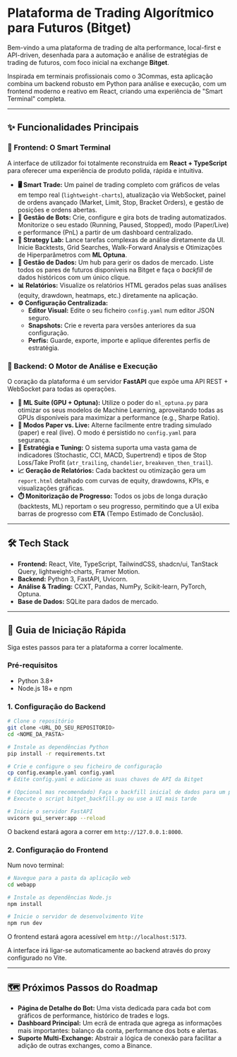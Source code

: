 # Plataforma de Trading Algorítmico para Futuros (Bitget)

Bem-vindo a uma plataforma de trading de alta performance, local-first e API-driven, desenhada para a automação e análise de estratégias de trading de futuros, com foco inicial na exchange **Bitget**.

Inspirada em terminais profissionais como o 3Commas, esta aplicação combina um backend robusto em Python para análise e execução, com um frontend moderno e reativo em React, criando uma experiência de "Smart Terminal" completa.

---

## ✨ Funcionalidades Principais

### 🚀 Frontend: O Smart Terminal

A interface de utilizador foi totalmente reconstruída em **React + TypeScript** para oferecer uma experiência de produto polida, rápida e intuitiva.

-   **🖥️ Smart Trade:** Um painel de trading completo com gráficos de velas em tempo real (`lightweight-charts`), atualização via WebSocket, painel de ordens avançado (Market, Limit, Stop, Bracket Orders), e gestão de posições e ordens abertas.
-   **🤖 Gestão de Bots:** Crie, configure e gira bots de trading automatizados. Monitorize o seu estado (Running, Paused, Stopped), modo (Paper/Live) e performance (PnL) a partir de um dashboard centralizado.
-   **🔬 Strategy Lab:** Lance tarefas complexas de análise diretamente da UI. Inicie Backtests, Grid Searches, Walk-Forward Analysis e Otimizações de Hiperparâmetros com **ML Optuna**.
-   **💾 Gestão de Dados:** Um hub para gerir os dados de mercado. Liste todos os pares de futuros disponíveis na Bitget e faça o *backfill* de dados históricos com um único clique.
-   **📊 Relatórios:** Visualize os relatórios HTML gerados pelas suas análises (equity, drawdown, heatmaps, etc.) diretamente na aplicação.
-   **⚙️ Configuração Centralizada:**
    -   **Editor Visual:** Edite o seu ficheiro `config.yaml` num editor JSON seguro.
    -   **Snapshots:** Crie e reverta para versões anteriores da sua configuração.
    -   **Perfis:** Guarde, exporte, importe e aplique diferentes perfis de estratégia.

### 🐍 Backend: O Motor de Análise e Execução

O coração da plataforma é um servidor **FastAPI** que expõe uma API REST + WebSocket para todas as operações.

-   **🧠 ML Suite (GPU + Optuna):** Utilize o poder do `ml_optuna.py` para otimizar os seus modelos de Machine Learning, aproveitando todas as GPUs disponíveis para maximizar a performance (e.g., Sharpe Ratio).
-   **🧭 Modos Paper vs. Live:** Alterne facilmente entre trading simulado (paper) e real (live). O modo é persistido no `config.yaml` para segurança.
-   **🔧 Estratégia e Tuning:** O sistema suporta uma vasta gama de indicadores (Stochastic, CCI, MACD, Supertrend) e tipos de Stop Loss/Take Profit (`atr_trailing`, `chandelier`, `breakeven_then_trail`).
-   **📈 Geração de Relatórios:** Cada backtest ou otimização gera um `report.html` detalhado com curvas de equity, drawdowns, KPIs, e visualizações gráficas.
-   **⏱️ Monitorização de Progresso:** Todos os jobs de longa duração (backtests, ML) reportam o seu progresso, permitindo que a UI exiba barras de progresso com **ETA** (Tempo Estimado de Conclusão).

---

## 🛠️ Tech Stack

-   **Frontend:** React, Vite, TypeScript, TailwindCSS, shadcn/ui, TanStack Query, lightweight-charts, Framer Motion.
-   **Backend:** Python 3, FastAPI, Uvicorn.
-   **Análise & Trading:** CCXT, Pandas, NumPy, Scikit-learn, PyTorch, Optuna.
-   **Base de Dados:** SQLite para dados de mercado.

---

## 🚀 Guia de Iniciação Rápida

Siga estes passos para ter a plataforma a correr localmente.

### Pré-requisitos
-   Python 3.8+
-   Node.js 18+ e npm

### 1. Configuração do Backend
```bash
# Clone o repositório
git clone <URL_DO_SEU_REPOSITORIO>
cd <NOME_DA_PASTA>

# Instale as dependências Python
pip install -r requirements.txt

# Crie e configure o seu ficheiro de configuração
cp config.example.yaml config.yaml
# Edite config.yaml e adicione as suas chaves de API da Bitget

# (Opcional mas recomendado) Faça o backfill inicial de dados para um par
# Execute o script bitget_backfill.py ou use a UI mais tarde

# Inicie o servidor FastAPI
uvicorn gui_server:app --reload
```
O backend estará agora a correr em `http://127.0.0.1:8000`.

### 2. Configuração do Frontend
Num novo terminal:
```bash
# Navegue para a pasta da aplicação web
cd webapp

# Instale as dependências Node.js
npm install

# Inicie o servidor de desenvolvimento Vite
npm run dev
```
O frontend estará agora acessível em `http://localhost:5173`.

A interface irá ligar-se automaticamente ao backend através do proxy configurado no Vite.

---

## 🗺️ Próximos Passos do Roadmap

-   **Página de Detalhe do Bot:** Uma vista dedicada para cada bot com gráficos de performance, histórico de trades e logs.
-   **Dashboard Principal:** Um ecrã de entrada que agrega as informações mais importantes: balanço da conta, performance dos bots e alertas.
-   **Suporte Multi-Exchange:** Abstrair a lógica de conexão para facilitar a adição de outras exchanges, como a Binance.
